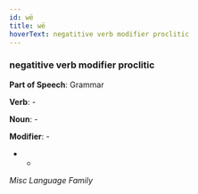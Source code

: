 ```yaml
---
id: wë
title: wë
hoverText: negatitive verb modifier proclitic
---
```


### negatitive verb modifier proclitic

**Part of Speech**: Grammar

**Verb**: -

**Noun**: -

**Modifier**: -

- -

*Misc Language Family*